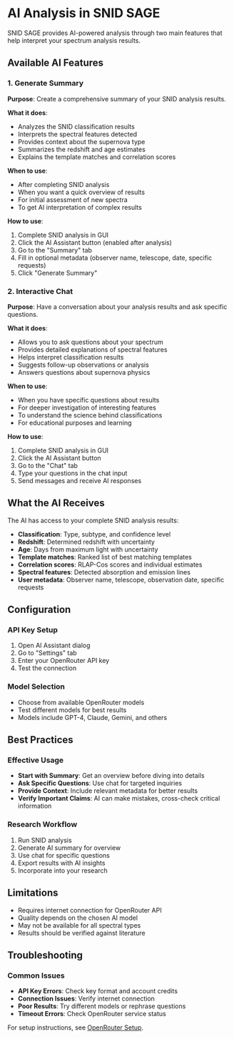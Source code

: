# AI Analysis in SNID SAGE

SNID SAGE provides AI-powered analysis through two main features that help interpret your spectrum analysis results.

## Available AI Features

### 1. Generate Summary
**Purpose**: Create a comprehensive summary of your SNID analysis results.

**What it does**:
- Analyzes the SNID classification results
- Interprets the spectral features detected
- Provides context about the supernova type
- Summarizes the redshift and age estimates
- Explains the template matches and correlation scores

**When to use**:
- After completing SNID analysis
- When you want a quick overview of results
- For initial assessment of new spectra
- To get AI interpretation of complex results

**How to use**:
1. Complete SNID analysis in GUI
2. Click the AI Assistant button (enabled after analysis)
3. Go to the "Summary" tab
4. Fill in optional metadata (observer name, telescope, date, specific requests)
5. Click "Generate Summary"

### 2. Interactive Chat
**Purpose**: Have a conversation about your analysis results and ask specific questions.

**What it does**:
- Allows you to ask questions about your spectrum
- Provides detailed explanations of spectral features
- Helps interpret classification results
- Suggests follow-up observations or analysis
- Answers questions about supernova physics

**When to use**:
- When you have specific questions about results
- For deeper investigation of interesting features
- To understand the science behind classifications
- For educational purposes and learning

**How to use**:
1. Complete SNID analysis in GUI
2. Click the AI Assistant button
3. Go to the "Chat" tab
4. Type your questions in the chat input
5. Send messages and receive AI responses

## What the AI Receives

The AI has access to your complete SNID analysis results:

- **Classification**: Type, subtype, and confidence level
- **Redshift**: Determined redshift with uncertainty
- **Age**: Days from maximum light with uncertainty
- **Template matches**: Ranked list of best matching templates
- **Correlation scores**: RLAP-Cos scores and individual estimates
- **Spectral features**: Detected absorption and emission lines
- **User metadata**: Observer name, telescope, observation date, specific requests

## Configuration

### API Key Setup
1. Open AI Assistant dialog
2. Go to "Settings" tab
3. Enter your OpenRouter API key
4. Test the connection

### Model Selection
- Choose from available OpenRouter models
- Test different models for best results
- Models include GPT-4, Claude, Gemini, and others

## Best Practices

### Effective Usage
- **Start with Summary**: Get an overview before diving into details
- **Ask Specific Questions**: Use chat for targeted inquiries
- **Provide Context**: Include relevant metadata for better results
- **Verify Important Claims**: AI can make mistakes, cross-check critical information

### Research Workflow
1. Run SNID analysis
2. Generate AI summary for overview
3. Use chat for specific questions
4. Export results with AI insights
5. Incorporate into your research

## Limitations

- Requires internet connection for OpenRouter API
- Quality depends on the chosen AI model
- May not be available for all spectral types
- Results should be verified against literature

## Troubleshooting

### Common Issues
- **API Key Errors**: Check key format and account credits
- **Connection Issues**: Verify internet connection
- **Poor Results**: Try different models or rephrase questions
- **Timeout Errors**: Check OpenRouter service status

For setup instructions, see [OpenRouter Setup](openrouter-setup.md). 